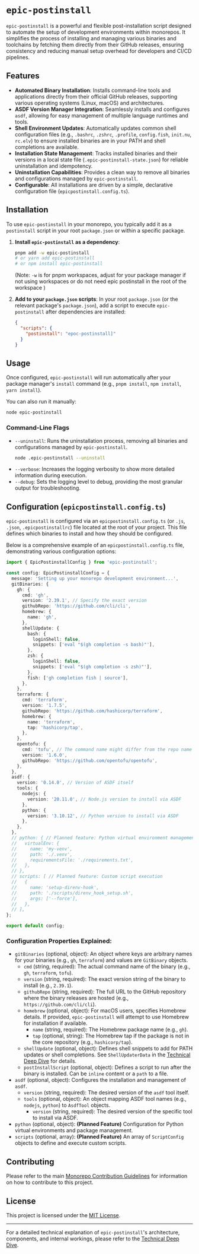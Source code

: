 # `epic-postinstall`

`epic-postinstall` is a powerful and flexible post-installation script designed to automate the setup of development environments within monorepos. It simplifies the process of installing and managing various binaries and toolchains by fetching them directly from their GitHub releases, ensuring consistency and reducing manual setup overhead for developers and CI/CD pipelines.

## Features

*   **Automated Binary Installation**: Installs command-line tools and applications directly from their official GitHub releases, supporting various operating systems (Linux, macOS) and architectures.
*   **ASDF Version Manager Integration**: Seamlessly installs and configures `asdf`, allowing for easy management of multiple language runtimes and tools.
*   **Shell Environment Updates**: Automatically updates common shell configuration files (e.g., `.bashrc`, `.zshrc`, `.profile`, `config.fish`, `init.nu`, `rc.elv`) to ensure installed binaries are in your PATH and shell completions are available.
*   **Installation State Management**: Tracks installed binaries and their versions in a local state file (`.epic-postinstall-state.json`) for reliable uninstallation and idempotency.
*   **Uninstallation Capabilities**: Provides a clean way to remove all binaries and configurations managed by `epic-postinstall`.
*   **Configurable**: All installations are driven by a simple, declarative configuration file (`epicpostinstall.config.ts`).

## Installation

To use `epic-postinstall` in your monorepo, you typically add it as a `postinstall` script in your root `package.json` or within a specific package.

1.  **Install `epic-postinstall` as a dependency**:
    ```bash
    pnpm add -w epic-postinstall
    # or yarn add epic-postinstall
    # or npm install epic-postinstall
    ```
    (Note: `-w` is for pnpm workspaces, adjust for your package manager if not using workspaces or do not need epic postinstall in the root of the workspace )

2.  **Add to your `package.json` scripts**:
    In your root `package.json` (or the relevant package's `package.json`), add a script to execute `epic-postinstall` after dependencies are installed:

    ```json
    {
      "scripts": {
        "postinstall": "epoc-postinstall]"
      }
    }
    ```
    

## Usage

Once configured, `epic-postinstall` will run automatically after your package manager's `install` command (e.g., `pnpm install`, `npm install`, `yarn install`).

You can also run it manually:

```bash
node epic-postinstall
```

### Command-Line Flags

*   `--uninstall`: Runs the uninstallation process, removing all binaries and configurations managed by `epic-postinstall`.
    ```bash
    node .epic-postinstall --uninstall
    ```
*   `--verbose`: Increases the logging verbosity to show more detailed information during execution.
*   `--debug`: Sets the logging level to debug, providing the most granular output for troubleshooting.

## Configuration (`epicpostinstall.config.ts`)

`epic-postinstall` is configured via an `epicpostinstall.config.ts` (or `.js`, `.json`, `.epicpostinstallrc`) file located at the root of your project. This file defines which binaries to install and how they should be configured.

Below is a comprehensive example of an `epicpostinstall.config.ts` file, demonstrating various configuration options:

```typescript
import { EpicPostinstallConfig } from 'epic-postinstall';

const config: EpicPostinstallConfig = {
  message: 'Setting up your monorepo development environment...',
  gitBinaries: {
    gh: {
      cmd: 'gh',
      version: '2.39.1', // Specify the exact version
      githubRepo: 'https://github.com/cli/cli',
      homebrew: {
        name: 'gh',
      },
      shellUpdate: {
        bash: {
          loginShell: false,
          snippets: ['eval "$(gh completion -s bash)"'],
        },
        zsh: {
          loginShell: false,
          snippets: ['eval "$(gh completion -s zsh)"'],
        },
        fish: ['gh completion fish | source'],
      },
    },
    terraform: {
      cmd: 'terraform',
      version: '1.7.5',
      githubRepo: 'https://github.com/hashicorp/terraform',
      homebrew: {
        name: 'terraform',
        tap: 'hashicorp/tap',
      },
    },
    opentofu: {
      cmd: 'tofu', // The command name might differ from the repo name
      version: '1.6.0',
      githubRepo: 'https://github.com/opentofu/opentofu',
    },
  },
  asdf: {
    version: '0.14.0', // Version of ASDF itself
    tools: {
      nodejs: {
        version: '20.11.0', // Node.js version to install via ASDF
      },
      python: {
        version: '3.10.12', // Python version to install via ASDF
      },
    },
  },
  // python: { // Planned feature: Python virtual environment management
  //   virtualEnv: {
  //     name: 'my-venv',
  //     path: './.venv',
  //     requirementsFile: './requirements.txt',
  //   },
  // },
  // scripts: [ // Planned feature: Custom script execution
  //   {
  //     name: 'setup-direnv-hook',
  //     path: './scripts/direnv_hook_setup.sh',
  //     args: ['--force'],
  //   },
  // ],
};

export default config;
```

### Configuration Properties Explained:


*   `gitBinaries` (optional, object): An object where keys are arbitrary names for your binaries (e.g., `gh`, `terraform`) and values are `GitBinary` objects.
    *   `cmd` (string, required): The actual command name of the binary (e.g., `gh`, `terraform`, `tofu`).
    *   `version` (string, required): The exact version string of the binary to install (e.g., `2.39.1`).
    *   `githubRepo` (string, required): The full URL to the GitHub repository where the binary releases are hosted (e.g., `https://github.com/cli/cli`).
    *   `homebrew` (optional, object): For macOS users, specifies Homebrew details. If provided, `epic-postinstall` will attempt to use Homebrew for installation if available.
        *   `name` (string, required): The Homebrew package name (e.g., `gh`).
        *   `tap` (optional, string): The Homebrew tap if the package is not in the core repository (e.g., `hashicorp/tap`).
    *   `shellUpdate` (optional, object): Defines shell snippets to add for PATH updates or shell completions. See `ShellUpdaterData` in the [Technical Deep Dive](docs/technical.md) for details.
    *   `postInstallScript` (optional, object): Defines a script to run after the binary is installed. Can be `inline` content or a `path` to a file.
*   `asdf` (optional, object): Configures the installation and management of `asdf`.
    *   `version` (string, required): The desired version of the `asdf` tool itself.
    *   `tools` (optional, object): An object mapping ASDF tool names (e.g., `nodejs`, `python`) to `AsdfTool` objects.
        *   `version` (string, required): The desired version of the specific tool to install via ASDF.
*   `python` (optional, object): **(Planned Feature)** Configuration for Python virtual environments and package management.
*   `scripts` (optional, array): **(Planned Feature)** An array of `ScriptConfig` objects to define and execute custom scripts.

## Contributing

Please refer to the main [Monorepo Contribution Guidelines](../../CONTRIBUTING.md) for information on how to contribute to this project.

## License

This project is licensed under the [MIT License](../../LICENSE).

---
For a detailed technical explanation of `epic-postinstall`'s architecture, components, and internal workings, please refer to the [Technical Deep Dive](docs/technical.md).